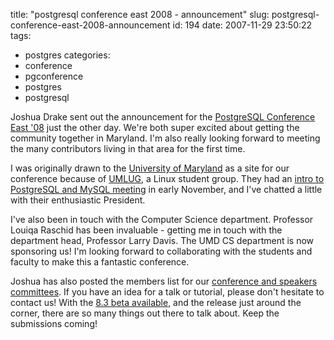 title: "postgresql conference east 2008 - announcement"
slug: postgresql-conference-east-2008-announcement
id: 194
date: 2007-11-29 23:50:22
tags: 
- postgres
categories: 
- conference
- pgconference
- postgres
- postgresql

Joshua Drake sent out the announcement for the [PostgreSQL Conference East '08](http://archives.postgresql.org/pgsql-advocacy/2007-11/msg00123.php) just the other day. We're both super excited about getting the community together in Maryland. I'm also really looking forward to meeting the many contributors living in that area for the first time.

I was originally drawn to the [University of Maryland](http://www.umd.edu/) as a site for our conference because of [UMLUG](http://www.umlug.umd.edu/), a Linux student group. They had an [intro to PostgreSQL and MySQL meeting](http://www.umlug.umd.edu/meetings/) in early November, and I've chatted a little with their enthusiastic President. 

I've also been in touch with the Computer Science department. Professor Louiqa Raschid has been invaluable - getting me in touch with the department head, Professor Larry Davis. The UMD CS department is now sponsoring us!  I'm looking forward to collaborating with the students and faculty to make this a fantastic conference.

Joshua has also posted the members list for our [conference and speakers committees](http://www.postgresqlconference.org/contact/). If you have an idea for a talk or tutorial, please don't hesitate to contact us! With the [8.3 beta available](http://www.postgresql.org/developer/beta), and the release just around the corner, there are so many things out there to talk about.  Keep the submissions coming!
